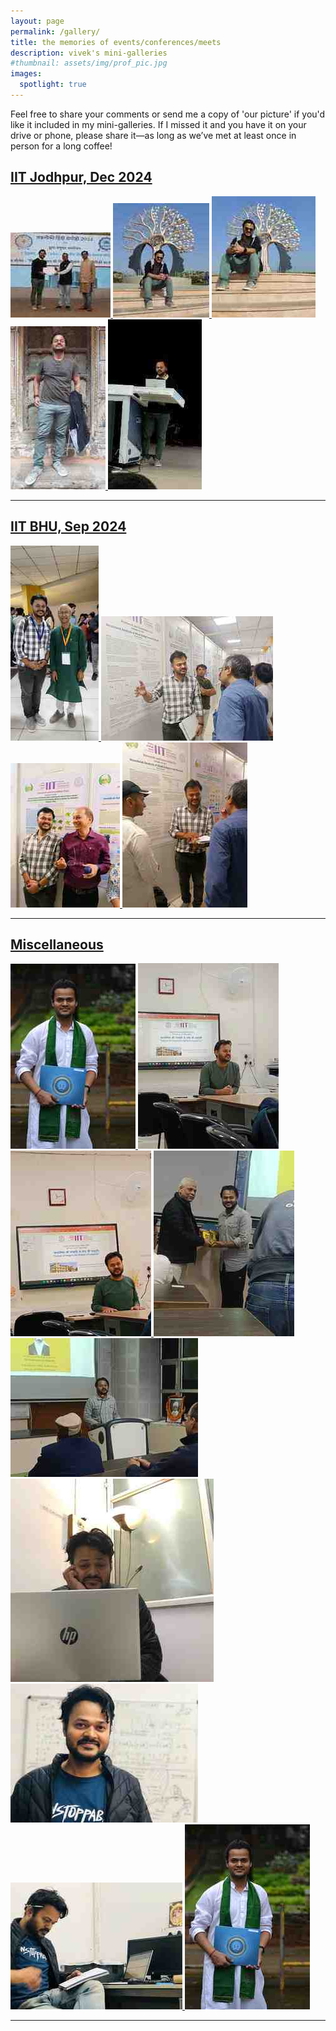 ```yaml
---
layout: page
permalink: /gallery/
title: the memories of events/conferences/meets
description: vivek's mini-galleries
#thumbnail: assets/img/prof_pic.jpg
images:
  spotlight: true
---
```


Feel free to share your comments or send me a copy of 'our picture' if you'd like it included in my mini-galleries. If I missed it and you have it on your drive or phone, please share it—as long as we’ve met at least once in person for a long coffee!


## [IIT Jodhpur, Dec 2024]()
<div class="spotlight-group">
    <a class="spotlight" href="/assets/img/iitjodhpur/1.jpg">
        <img src="/assets/img/iitjodhpur/small/1.jpg" />
    </a>
    <a class="spotlight" href="/assets/img/iitjodhpur/3.jpg">
        <img src="/assets/img/iitjodhpur/small/3.jpg" />
    </a>
    <a class="spotlight" href="/assets/img/iitjodhpur/4.jpg">
        <img src="/assets/img/iitjodhpur/small/4.jpg" />
    </a>
    <a class="spotlight" href="/assets/img/iitjodhpur/2.jpg">
        <img src="/assets/img/iitjodhpur/small/2.jpg" />
    </a>
    <a class="spotlight" href="/assets/img/iitjodhpur/5.jpg">
        <img src="/assets/img/iitjodhpur/small/5.jpg" />
    </a>
</div>

---

## [IIT BHU, Sep 2024]()
<div class="spotlight-group">
    <a class="spotlight" href="/assets/img/iitbhu/1.jpg">
        <img src="/assets/img/iitbhu/small/1.jpg" />
    </a>
    <a class="spotlight" href="/assets/img/iitbhu/2.jpg">
        <img src="/assets/img/iitbhu/small/2.jpg" />
    </a>
    <a class="spotlight" href="/assets/img/iitbhu/3.jpg">
        <img src="/assets/img/iitbhu/small/3.jpg" />
    </a>
    <a class="spotlight" href="/assets/img/iitbhu/4.jpg">
        <img src="/assets/img/iitbhu/small/4.jpg" />
    </a>
</div>

---

## [Miscellaneous]()
<!-- Group 1 -->
<div class="spotlight-group">
    <a class="spotlight" href="/assets/img/miscellaneous/1.JPG">
        <img src="/assets/img/miscellaneous/small/1.JPG" />
    </a>
    <a class="spotlight" href="/assets/img/miscellaneous/2.JPG">
        <img src="/assets/img/miscellaneous/small/2.JPG" />
    </a>
    <a class="spotlight" href="/assets/img/miscellaneous/3.JPG">
        <img src="/assets/img/miscellaneous/small/3.JPG" />
    </a>
    <a class="spotlight" href="/assets/img/miscellaneous/4.JPG">
        <img src="/assets/img/miscellaneous/small/4.JPG" />
    </a>
    <a class="spotlight" href="/assets/img/miscellaneous/5.JPG">
        <img src="/assets/img/miscellaneous/small/5.JPG" />
    </a>
</div>
<!-- Group 2 -->
<div class="spotlight-group">
    <a class="spotlight" href="/assets/img/miscellaneous/6.JPG">
        <img src="/assets/img/miscellaneous/small/6.JPG" />
    </a>
    <a class="spotlight" href="/assets/img/miscellaneous/7.JPG">
        <img src="/assets/img/miscellaneous/small/7.JPG" />
    </a>
    <a class="spotlight" href="/assets/img/miscellaneous/8.JPG">
        <img src="/assets/img/miscellaneous/small/8.JPG" />
    </a>
    <a class="spotlight" href="/assets/img/miscellaneous/9.JPG">
        <img src="/assets/img/miscellaneous/small/1.JPG" />
    </a>
</div>

---